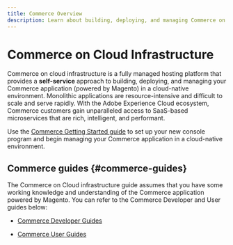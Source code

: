 ```yaml
---
title: Commerce Overview
description: Learn about building, deploying, and managing Commerce on Cloud infrastructure.
---
```

# Commerce on Cloud Infrastructure

Commerce on cloud infrastructure is a fully managed hosting platform that provides a **self-service** approach to building, deploying, and managing your Commerce application (powered by Magento) in a cloud-native environment. Monolithic applications are resource-intensive and difficult to scale and serve rapidly. With the Adobe Experience Cloud ecosystem, Commerce customers gain unparalleled access to SaaS-based microservices that are rich, intelligent, and performant.

Use the [Commerce Getting Started guide](../getting-started/overview.md) to set up your new console program and begin managing your Commerce application in a cloud-native environment.

## Commerce guides {#commerce-guides}

The Commerce on Cloud infrastructure guide assumes that you have some working knowledge and understanding of the Commerce application powered by Magento. You can refer to the Commerce Developer and User guides below:

- [Commerce Developer Guides](https://devdocs.magento.com)

- [Commerce User Guides](https://docs.magento.com/user-guide)
